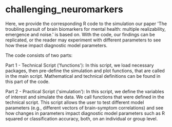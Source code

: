 # challenging_neuromarkers
Here, we provide the corresponding R code to the simulation our paper 'The troubling pursuit of brain biomarkers for mental health: multiple realizability, emergence and noise.' is based on. With the code, our findings can be replicated, or the reader may experiment with different parameters to see how these impact diagnostic model parameters.

The code consists of two parts:

Part 1 - Technical Script ('functions'): In this script, we load necessary packages, then pre-define the simulation and plot functions, that are called in the main script. Mathematical and technical definitions can be found in this part of the code.

Part 2 - Practical Script ('simulation'): In this script, we define the variables of interest and simulate the data. We call functions that were defined in the technical script. This script allows the user to test different model parameters (e.g., different vectors of brain-symptom correlations) and see how changes in parameters impact diagnostic model parameters such as R squared or classification accuracy, both, on an individual or group level. 
